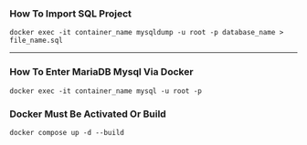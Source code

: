 ### How To Import SQL Project
`docker exec -it container_name mysqldump -u root -p database_name > file_name.sql`

___

### How To Enter MariaDB Mysql Via Docker
`docker exec -it container_name mysql -u root -p`

### Docker Must Be Activated Or Build
`docker compose up -d --build`

